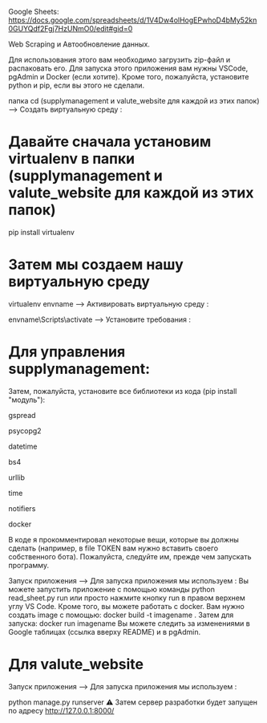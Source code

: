 Google Sheets: https://docs.google.com/spreadsheets/d/1V4Dw4olHogEPwhoD4bMy52kn0GUYQdf2Fgj7HzUNmO0/edit#gid=0

Web Scraping и Автообновление данных.

Для использования этого вам необходимо загрузить zip-файл и распаковать его.
Для запуска этого приложения вам нужны VSCode, pgAdmin и Docker (если хотите). Кроме того, пожалуйста, установите python и pip, если вы этого не сделали.

папка cd (supplymanagement и valute_website для каждой из этих папок)
--> Создать виртуальную среду :

# Давайте сначала установим virtualenv в папки (supplymanagement и valute_website для каждой из этих папок)
pip install virtualenv

# Затем мы создаем нашу виртуальную среду
virtualenv envname
--> Активировать виртуальную среду :

envname\Scripts\activate
--> Установите требования :

# Для управления supplymanagement:

Затем, пожалуйста, установите все библиотеки из кода (pip install "модуль"):

gspread

psycopg2

datetime

bs4

urllib

time

notifiers

docker

В коде я прокомментировал некоторые вещи, которые вы должны сделать (например, в file TOKEN вам нужно вставить своего собственного бота). Пожалуйста, следуйте им, прежде чем запускать программу.

Запуск приложения
--> Для запуска приложения мы используем :
Вы можете запустить приложение с помощью команды python read_sheet.py run или просто нажмите кнопку run в правом верхнем углу VS Code.
Кроме того, вы можете работать с docker. Вам нужно создать image с помощью: docker build -t imagename .
Затем для запуска: docker run imagename
Вы можете следить за изменениями в Google таблицах (ссылка вверху README) и в pgAdmin.

# Для valute_website

Запуск приложения
--> Для запуска приложения мы используем :

python manage.py runserver
⚠ Затем сервер разработки будет запущен по адресу http://127.0.0.1:8000/
